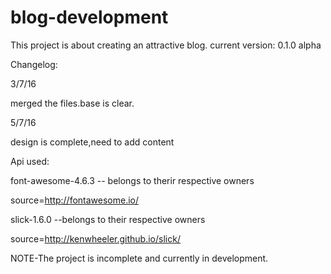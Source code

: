 # blog-development
This project is about creating an attractive blog.
current version: 0.1.0 alpha

Changelog:

3/7/16

merged the files.base is clear.

5/7/16

design is complete,need to add content

Api used:

font-awesome-4.6.3 -- belongs to therir respective owners

source=http://fontawesome.io/

slick-1.6.0 --belongs to their respective owners

source=http://kenwheeler.github.io/slick/


NOTE-The project is incomplete and currently in development.
